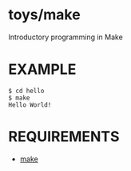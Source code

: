 # toys/make

Introductory programming in Make

# EXAMPLE

```
$ cd hello
$ make
Hello World!
```

# REQUIREMENTS

* [make](https://www.gnu.org/software/make/)

